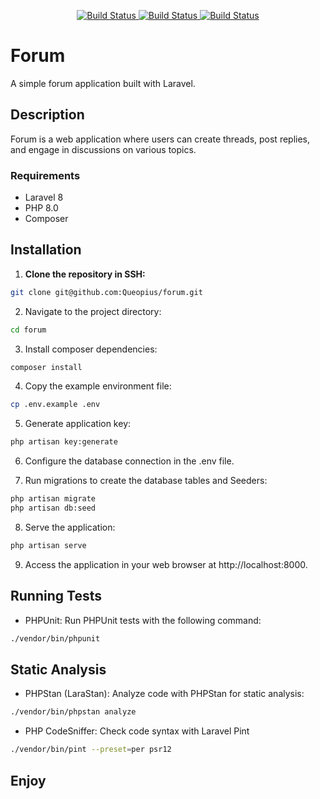 <p align="center">
    <a href="https://github.com/Queopius/framework/forum">
        <img src="https://github.com/Queopius/forum/actions/workflows/test.yml/badge.svg" alt="Build Status">
    </a>
    <a href="https://github.com/Queopius/framework/forum">
        <img src="https://github.com/Queopius/forum/actions/workflows/pint.yml/badge.svg" alt="Build Status">
    </a>
    <a href="https://github.com/Queopius/framework/forum">
        <img src="https://github.com/Queopius/forum/actions/workflows/phpstan.yml/badge.svg" alt="Build Status">
    </a>
</p> 


# Forum

A simple forum application built with Laravel.

## Description
Forum is a web application where users can create threads, post replies, and engage in discussions on various topics.

### Requirements
- Laravel 8
- PHP 8.0
- Composer

## Installation
1. **Clone the repository in SSH:**
```bash
git clone git@github.com:Queopius/forum.git
```

2. Navigate to the project directory:
```bash
cd forum
```

3. Install composer dependencies:
```bash
composer install
```

4. Copy the example environment file:
```bash
cp .env.example .env
```

5. Generate application key:
```bash
php artisan key:generate
```

6. Configure the database connection in the .env file.

7. Run migrations to create the database tables and Seeders:
```bash
php artisan migrate
php artisan db:seed
```

8. Serve the application:
```bash
php artisan serve
```

9. Access the application in your web browser at http://localhost:8000.

## Running Tests
* PHPUnit: Run PHPUnit tests with the following command:
```bash
./vendor/bin/phpunit
```

## Static Analysis
* PHPStan (LaraStan): Analyze code with PHPStan for static analysis:
```bash
./vendor/bin/phpstan analyze
```

* PHP CodeSniffer: Check code syntax with Laravel Pint
```bash
./vendor/bin/pint --preset=per psr12
```

## Enjoy
